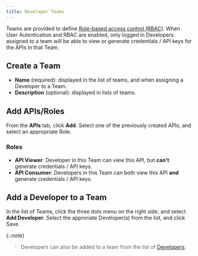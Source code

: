 ```yaml
---
title: Developer Teams
---
```


Teams are provided to define [Role-based access control (RBAC)](/konnect/dev-portal/portals/settings/security.md#role-cased-access-control). When User Autentication and RBAC are enabled, only logged in Developers assigned to a team will be able to view or generate credentials / API keys for the APIs in that Team.

## Create a Team

* **Name** (required): displayed in the list of teams, and when assigning a Developer to a Team.
* **Description** (optional): displayed in lists of teams.

## Add APIs/Roles

From the **APIs** tab, click **Add**. Select one of the previously created APIs, and select an appropriate Role.

### Roles

* **API Viewer**: Developer in this Team can view this API, but **can't** generate credentials / API keys.
* **API Consumer**: Developers in this Team can both view this API **and** generate credentials / API keys.

## Add a Developer to a Team

In the list of Teams, click the three dots menu on the right side, and select **Add Developer**. Select the approriate Developer(s) from the list, and click Save.

{:.note}
> Developers can also be added to a team from the list of [Developers](/konnect/dev-portal/access-and-approvals/developers).